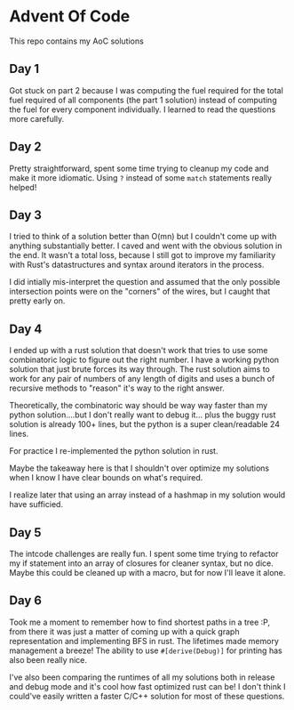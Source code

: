 # Advent Of Code

This repo contains my AoC solutions

## Day 1

Got stuck on part 2 because I was computing the fuel required for the total fuel
required of all components (the part 1 solution) instead of computing the fuel
for every component individually. I learned to read the questions more
carefully.

## Day 2

Pretty straightforward, spent some time trying to cleanup my code and make it
more idiomatic. Using `?` instead of some `match` statements really helped!

## Day 3

I tried to think of a solution better than O(mn) but I couldn't come up with
anything substantially better. I caved and went with the obvious solution in the
end. It wasn't a total loss, because I still got to improve my familiarity with
Rust's datastructures and syntax around iterators in the process.

I did intially mis-interpret the question and assumed that the only possible
intersection points were on the "corners" of the wires, but I caught that pretty
early on.

## Day 4

I ended up with a rust solution that doesn't work that tries to use some
combinatoric logic to figure out the right number. I have a working python
solution that just brute forces its way through. The rust solution aims to work
for any pair of numbers of any length of digits and uses a bunch of recursive
methods to "reason" it's way to the right answer.

Theoretically, the combinatoric way should be way way faster than my python
solution....but I don't really want to debug it... plus the buggy rust solution
is already 100+ lines, but the python is a super clean/readable 24 lines.

For practice I re-implemented the python solution in rust.

Maybe the takeaway here is that I shouldn't over optimize my solutions when I
know I have clear bounds on what's required.

I realize later that using an array instead of a hashmap in my solution would
have sufficied.

## Day 5

The intcode challenges are really fun. I spent some time trying to refactor my
if statement into an array of closures for cleaner syntax, but no dice. Maybe
this could be cleaned up with a macro, but for now I'll leave it alone.

## Day 6

Took me a moment to remember how to find shortest paths in a tree :P, from there
it was just a matter of coming up with a quick graph representation and
implementing BFS in rust. The lifetimes made memory management a breeze! The
ability to use `#[derive(Debug)]` for printing has also been really nice.

I've also been comparing the runtimes of all my solutions both in release and
debug mode and it's cool how fast optimized rust can be! I don't think I
could've
easily written a faster C/C++ solution for most of these questions.
